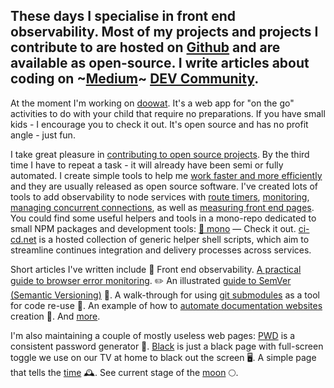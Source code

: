 ## These days I specialise in front end observability. Most of my projects and projects I contribute to are hosted on [Github](https://github.com/omrilotan) and are available as open-source. I write articles about coding on ~[Medium](https://medium.com/@omrilotan)~ [DEV Community](https://dev.to/omrilotan).

At the moment I'm working on [doowat](https://doowat.net). It's a web app for "on the go" activities to do with your child that require no preparations. If you have small kids - I encourage you to check it out. It's open source and has no profit angle - just fun.

I take great pleasure in [contributing to open source projects](https://github.com/search?q=is%3Apr+author%3Aomrilotan+is%3Amerged+-user%3Aomrilotan+-user%3Afiverr&type=Issues). By the third time I have to repeat a task - it will already have been semi or fully automated. I create simple tools to help me [work faster and more efficiently](https://github.com/search?utf8=%E2%9C%93&q=productivity+user%3Aomrilotan&type=Repositories) and they are usually released as open source software. I've created lots of tools to add observability to node services with [route timers](https://github.com/omrilotan/routes/tree/master/packages/time#readme), [monitoring](https://github.com/fiverr/node-statsd-client), [managing concurrent connections](https://github.com/omrilotan/graceful-shutdown), as well as [measuring front end pages](https://github.com/fiverr/page-timing). You could find some useful helpers and tools in a mono-repo dedicated to small NPM packages and development tools: [🚝 mono](https://omrilotan.com/mono/) &mdash; Check it out. [ci-cd.net](https://ci-cd.net/) is a hosted collection of generic helper shell scripts, which aim to streamline continues integration and delivery processes across services.

Short articles I've written include 💂‍ Front end observability. [A practical guide to browser error monitoring](https://dev.to/omrilotan/front-end-observability-a-practical-guide-to-browser-error-monitoring-2gcm). ✏️ An illustrated [guide to SemVer (Semantic Versioning)](https://dev.to/omrilotan/major-minor-patch-5a7h) 🤺. A walk-through for using [git submodules](https://dev.to/omrilotan/working-with-git-submodules-2nc2) as a tool for code re-use 🐙. An example of how to [automate documentation websites](https://dev.to/omrilotan/robots-writing-docs-3o79) creation 🤖. And [more](https://dev.to/omrilotan).

I'm also maintaining a couple of mostly useless web pages: [PWD](https://omrilotan.com/pwd/) is a consistent password generator 🔑. [Black](https://omrilotan.com/black/) is just a black page with full-screen toggle we use on our TV at home to black out the screen 🖥. A simple page that tells the [time](https://omrilotan.com/time/) 🕰. See current stage of the [moon](https://omrilotan.com/moon/) 🌕.
